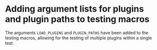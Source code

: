 # Adding argument lists for plugins and plugin paths to testing macros

The arguments `LOAD_PLUGINS` and `PLUGIN_PATHS` have been added to the
testing macros, allowing for the testing of multiple plugins within a
single test.

